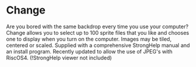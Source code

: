# Change
Are you bored with the same backdrop every time you use your computer? Change allows you to select up to 100 sprite files that you like and chooses one to display when you turn on the computer. Images may be tiled, centered or scaled. Supplied with a comprehensive StrongHelp manual and an install program.  Recently updated to allow the use of JPEG's with RiscOS4.  (!StrongHelp viewer not included)
